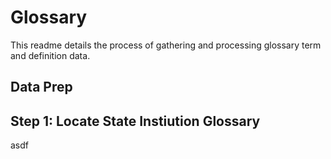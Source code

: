 # Glossary

This readme details the process of gathering and processing glossary term and definition data.

## Data Prep
## Step 1: Locate State Instiution Glossary

asdf
